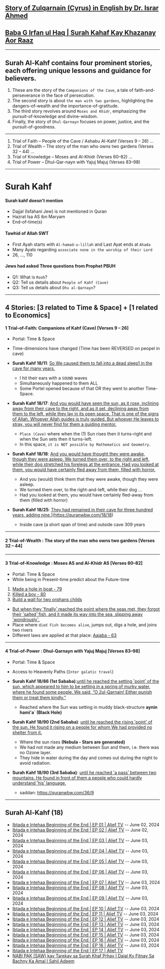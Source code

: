 ## [Story of Zulqarnain (Cyrus) in English by Dr. Israr Ahmed](https://www.youtube.com/watch?v=HS1SozRtjGw&t=394s)

## [Baba G Irfan ul Haq | Surah Kahaf Kay Khazanay Aor Raaz](https://www.youtube.com/watch?v=IIMp9eyv4vQ)

***

## Surah Al-Kahf contains four prominent stories, each offering unique lessons and guidance for believers.
1. These are the story of the `Companions of the Cave`, a tale of faith-and-perseverance in the face of persecution.
2. The second story is about `the man with two gardens`, highlighting the dangers-of-wealth and the importance-of-gratitude.
3. The third story revolves around `Moses and Khidr`, emphasizing the pursuit-of-knowledge and divine-wisdom.
4. Finally, the story of `Dhul-Qarnayn` focuses on power, justice, and the pursuit-of-goodness. 

***

1. Trial of Faith – People of the Cave / Ashabu Al-Kahf (Verses 9 – 26) ...
2. Trial of Wealth – The story of the man who owns two gardens (Verses 32 – 44) ...
3. Trial of Knowledge – Moses and Al-Khidr (Verses 60–82) ...
4. Trial of Power – Dhul-Qar-nayn with Yajuj Majuj (Verses 83–98)

***

# Surah Kahf

#### Surah kahf doesn't mention
* Dajjal (Isfahani Jew) is not mentioned in Quran
* Hazrat Isa AS ibn Maryam
* End-of-time(s)

#### Tawhid of Allah SWT
  * First Ayah starts with `Al-hamad-u-lillah` and Last Ayat ends at `Ahada`
  * Many Ayats regarding `associate none in the worship of their Lord`
  * 26, ..., 110 

#### Jews had asked Three questions from Prophet PBUH
* Q1: What is `Rooh`?
* Q2: Tell us details about `People of Kahf (Cave)`
* Q3: Tell us details about `Dhu al-Qarnayn`?

***

## 4 Stories: [3 related to Time & Space] + [1 related to Economics]

#### 1 Trial-of-Faith: Companions of Kahf (Cave) [Verses 9 – 26]
* Portal: Time & Space
* Time-dimensions have changed (Time has been REVERSED on peopel in cave)

* __Surah Kahf 18/11__: [So We caused them to fall into a dead sleep1 in the cave for many years,](https://quranwbw.com/18/11)
   * I hit their ears with a `SOUND` waves
   * Simultaneously happened to them ALL
   * Some Portel opened because of that OR they went to another Time-Space.

* __Surah Kahf 18/17__: [And you would have seen the sun, as it rose, inclining away from their cave to the right, and as it set, declining away from them to the left, while they lay in its open space. That is one of the signs of Allah. Whoever Allah guides is truly guided. But whoever He leaves to stray, you will never find for them a guiding mentor.](https://quranwbw.com/18/17)
   * `Place (Cave)` where when the (1) Sun rises then it turns-right and when the Sun sets then it turns-left.
   * In this space, `it is NOT possible by Mathematics and Geometry.`
            
* __Surah Kahf 18/18__: [And you would have thought they were awake, though they were asleep. We turned them over, to the right and left, while their dog stretched his forelegs at the entrance. Had you looked at them, you would have certainly fled away from them, filled with horror.](https://quranwbw.com/18/18)
   * And you (would) think them that they were awake, though they were asleep.
   * We turned them over, to the right-and-left, while their dog ...
   * Had you looked at them, you would have certainly fled-away from them (filled with horror)
   
* __Surah Kahf 18/25__: [They had remained in their cave for three hundred years, adding nine.](https://quranwbw.com/18/25)](https://quranwbw.com/18/18)
   * Inside cave (a short span of time) and outside cave 309 years

***

#### 2 Trial-of-Wealth : The story of the man who owns two gardens [Verses 32 – 44]

***

#### 3 Trial-of-Knowledge : Moses AS and Al-Khidr AS [Verses 60–82]
* Portal: Time & Space
* While being in Present-time predict about the Future-time
1. [Made a hole in boat - 79](https://quranwbw.com/18/79)
2. [Killed a boy - 80](https://quranwbw.com/18/80)
3. [Build a wall for two orphans childs](https://quranwbw.com/18/82)
* [But when they ˹finally˺ reached the point where the seas met, they forgot their ˹salted˺ fish, and it made its way into the sea, slipping away ˹wondrously˺.](https://quranwbw.com/18/61)
* Place where `died Fish becomes alive`, jumps out, digs a hole, and joins two rivers
* Different laws are applied at that place: [Aajaba - 63](https://quranwbw.com/18/63)

***

#### 4 Trial-of-Power : Dhul-Qarnayn with Yajuj Majuj [Verses 83–98]
* Portal: Time & Space
* Access to Heavenly Paths (`Inter galatic travel`)

* __Surah Kahf 18/86 (1st Sababa)__:[until he reached the setting ˹point˺ of the sun, which appeared to him to be setting in a spring of murky water, where he found some people. We said, “O Ⱬul-Qarnain! Either punish them or treat them kindly.”](https://quranwbw.com/18/86)
   * Reached where the Sun was setting in muddy black-structure __aynin hami'a` (Black Hole)__

* __Surah Kahf 18/90 (2nd Sababa)__: [until he reached the rising ˹point˺ of the sun. He found it rising on a people for whom We had provided no shelter from it.](https://quranwbw.com/18/90)
    * Where the sun rises __(Nebula - Stars are generated)__
    * We had not made any medium between Sun and them, i.e. there was no Ozone layer.
    * They hide in water during the day and comes out during the night to avoid radiation.

* __Surah Kahf 18/90 (3rd Sababa)__: [until he reached ˹a pass˺ between two mountains. He found in front of them a people who could hardly understand ˹his˺ language.](https://quranwbw.com/18/93)
   * saddan: https://quranwbw.com/36/9

***

## Surah Al-Kahf (18)
* [Ibtada e Intehaa Beginning of the End  | EP 01 | Alief TV](https://www.youtube.com/watch?v=NcS6gECLdBo) -- June 02, 2024
* [Ibtada e Intehaa Beginning of the End  | EP 02 | Alief TV](https://www.youtube.com/watch?v=lhbsVPeld10) -- June 02, 2024
* [Ibtada e Intehaa Beginning of the End  | EP 03 | Alief TV](https://www.youtube.com/watch?v=qdFdxY39S7s) -- June 03, 2024
* [Ibtada e Intehaa Beginning of the End  | EP 04 | Alief TV](https://www.youtube.com/watch?v=iX6dvekkmgo) -- June 03, 2024
* [Ibtada e Intehaa Beginning of the End  | EP 05 | Alief TV](https://www.youtube.com/watch?v=Acr4IiIJ7nI) -- June 03, 2024
* [Ibtada e Intehaa Beginning of the End  | EP 06 | Alief TV](https://www.youtube.com/watch?v=2J3UXhu_8cI) -- June 03, 2024
* [Ibtada e Intehaa Beginning of the End  | EP 07 | Alief TV](https://www.youtube.com/watch?v=j2xrUx-NFgg) -- June 03, 2024
* [Ibtada e Intehaa Beginning of the End  | EP 08 | Alief TV](https://www.youtube.com/watch?v=SYS6VXyiwaU) -- June 03, 2024
* [Ibtada e Intehaa Beginning of the End  | EP 09 | Alief TV](https://www.youtube.com/watch?v=87QsHJd81KY) -- June 03, 2024
* [Ibtada e Intehaa Beginning of the End  | EP 10 | Alief TV](https://www.youtube.com/watch?v=eexobZep_9s) -- June 03, 2024
* [Ibtada e Intehaa Beginning of the End  | EP 11 | Alief TV](https://www.youtube.com/watch?v=vPcwsi9tRzI&t=1566s) -- June 03, 2024
* [Ibtada e Intehaa Beginning of the End  | EP 12 | Alief TV](https://www.youtube.com/watch?v=EtGjRuuoO80) -- June 03, 2024
* [Ibtada e Intehaa Beginning of the End  | EP 13 | Alief TV](https://www.youtube.com/watch?v=DpztbN1X9hQ) -- June 03, 2024
* [Ibtada e Intehaa Beginning of the End  | EP 14 | Alief TV](https://www.youtube.com/watch?v=KOh1ygcPTbo) -- June 03, 2024
* [Ibtada e Intehaa Beginning of the End  | EP 15 | Alief TV](https://www.youtube.com/watch?v=MO9mDOviKNU) -- June 03, 2024
* [Ibtada e Intehaa Beginning of the End  | EP 16 | Alief TV](https://www.youtube.com/watch?v=HmQVteQUoz0) -- June 03, 2024
* [Ibtada e Intehaa Beginning of the End  | EP 16 | Alief TV](https://www.youtube.com/watch?v=HmQVteQUoz0) -- June 03, 2024
* [Ibtada e Intehaa Beginning of the End  | EP 17 | Alief TV](https://www.youtube.com/watch?v=Fi1hTNDFrY4)
* [NABI PAK (SAW) kay Tarekay sa Surah Khaf Prhay I Dajal Ky Fitnay Sa Bachny Ka Amal I Sahil Adeem](https://www.youtube.com/watch?v=MjAOhpyTlxI)
